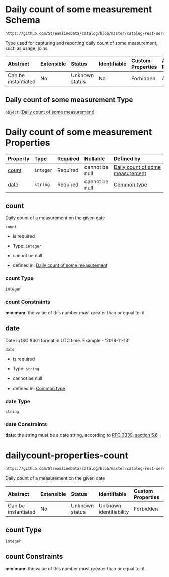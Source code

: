 # Daily count of some measurement Schema

```txt
https://github.com/StreamlineData/catalog/blob/master/catalog-rest-service/src/main/resources/json/schema/type/dailyCount.json
```

Type used for capturing and reporting daily count of some measurement, such as usage, joins

| Abstract            | Extensible | Status         | Identifiable | Custom Properties | Additional Properties | Access Restrictions | Defined In                                                               |
| :------------------ | :--------- | :------------- | :----------- | :---------------- | :-------------------- | :------------------ | :----------------------------------------------------------------------- |
| Can be instantiated | No         | Unknown status | No           | Forbidden         | Allowed               | none                | [dailyCount.json](https://github.com/StreamlineData/catalog/blob/master/catalog-rest-service/src/main/resources/json/schema/type/dailyCount.json "open original schema") |

## Daily count of some measurement Type

`object` ([Daily count of some measurement](dailycount.md))

# Daily count of some measurement Properties

| Property        | Type      | Required | Nullable       | Defined by                                                                                                                                                                                                           |
| :-------------- | :-------- | :------- | :------------- | :------------------------------------------------------------------------------------------------------------------------------------------------------------------------------------------------------------------- |
| [count](#count) | `integer` | Required | cannot be null | [Daily count of some measurement](#dailycount-properties-count "https://github.com/StreamlineData/catalog/blob/master/catalog-rest-service/src/main/resources/json/schema/type/dailyCount.json#/properties/count") |
| [date](#date)   | `string`  | Required | cannot be null | [Common type](../Types/common.md#common-definitions-date)      |

## count

Daily count of a measurement on the given date

`count`

*   is required

*   Type: `integer`

*   cannot be null

*   defined in: [Daily count of some measurement](#dailycount-properties-count "https://github.com/StreamlineData/catalog/blob/master/catalog-rest-service/src/main/resources/json/schema/type/dailyCount.json#/properties/count")

### count Type

`integer`

### count Constraints

**minimum**: the value of this number must greater than or equal to: `0`

## date

Date in ISO 8601 format in UTC time. Example - '2018-11-13'

`date`

*   is required

*   Type: `string`

*   cannot be null

*   defined in: [Common type](../Types/common.md#common-definitions-date)

### date Type

`string`

### date Constraints

**date**: the string must be a date string, according to [RFC 3339, section 5.6](https://tools.ietf.org/html/rfc3339 "check the specification")
# dailycount-properties-count

```txt
https://github.com/StreamlineData/catalog/blob/master/catalog-rest-service/src/main/resources/json/schema/type/dailyCount.json#/properties/count
```

Daily count of a measurement on the given date

| Abstract            | Extensible | Status         | Identifiable            | Custom Properties | Additional Properties | Access Restrictions | Defined In                                                                |
| :------------------ | :--------- | :------------- | :---------------------- | :---------------- | :-------------------- | :------------------ | :------------------------------------------------------------------------ |
| Can be instantiated | No         | Unknown status | Unknown identifiability | Forbidden         | Allowed               | none                | [dailyCount.json*](https://github.com/StreamlineData/catalog/blob/master/catalog-rest-service/src/main/resources/json/schema/type/dailyCount.json "open original schema") |

## count Type

`integer`

## count Constraints

**minimum**: the value of this number must greater than or equal to: `0`
